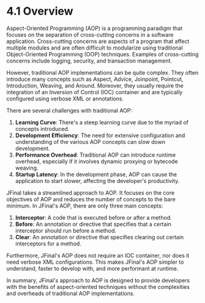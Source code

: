 # 4.1 Overview
Aspect-Oriented Programming (AOP) is a programming paradigm that focuses on the separation of cross-cutting concerns in a software application. Cross-cutting concerns are aspects of a program that affect multiple modules and are often difficult to modularize using traditional Object-Oriented Programming (OOP) techniques. Examples of cross-cutting concerns include logging, security, and transaction management.

However, traditional AOP implementations can be quite complex. They often introduce many concepts such as Aspect, Advice, Joinpoint, Pointcut, Introduction, Weaving, and Around. Moreover, they usually require the integration of an Inversion of Control (IOC) container and are typically configured using verbose XML or annotations.

There are several challenges with traditional AOP:

1. **Learning Curve**: There's a steep learning curve due to the myriad of concepts introduced.
2. **Development Efficiency**: The need for extensive configuration and understanding of the various AOP concepts can slow down development.
3. **Performance Overhead**: Traditional AOP can introduce runtime overhead, especially if it involves dynamic proxying or bytecode weaving.
4. **Startup Latency**: In the development phase, AOP can cause the application to start slower, affecting the developer's productivity.

JFinal takes a streamlined approach to AOP. It focuses on the core objectives of AOP and reduces the number of concepts to the bare minimum. In JFinal's AOP, there are only three main concepts:

1. **Interceptor**: A code that is executed before or after a method.
2. **Before**: An annotation or directive that specifies that a certain interceptor should run before a method.
3. **Clear**: An annotation or directive that specifies clearing out certain interceptors for a method.

Furthermore, JFinal's AOP does not require an IOC container, nor does it need verbose XML configurations. This makes JFinal's AOP simpler to understand, faster to develop with, and more performant at runtime.

In summary, JFinal's approach to AOP is designed to provide developers with the benefits of aspect-oriented techniques without the complexities and overheads of traditional AOP implementations.